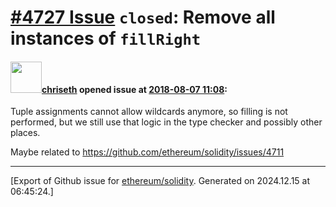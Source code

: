 # [\#4727 Issue](https://github.com/ethereum/solidity/issues/4727) `closed`: Remove all instances of `fillRight`

#### <img src="https://avatars.githubusercontent.com/u/9073706?v=4" width="50">[chriseth](https://github.com/chriseth) opened issue at [2018-08-07 11:08](https://github.com/ethereum/solidity/issues/4727):

Tuple assignments cannot allow wildcards anymore, so filling is not performed, but we still use that logic in the type checker and possibly other places.

Maybe related to https://github.com/ethereum/solidity/issues/4711




-------------------------------------------------------------------------------



[Export of Github issue for [ethereum/solidity](https://github.com/ethereum/solidity). Generated on 2024.12.15 at 06:45:24.]
